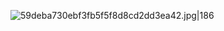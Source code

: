 ![59deba730ebf3fb5f5f8d8cd2dd3ea42.jpg|186](https://i.pinimg.com/736x/59/de/ba/59deba730ebf3fb5f5f8d8cd2dd3ea42.jpg)







